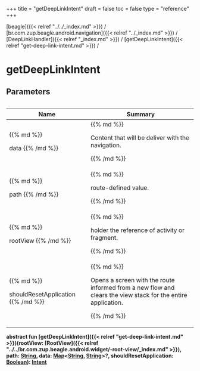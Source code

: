 +++
title = "getDeepLinkIntent"
draft = false
toc = false
type = "reference"
+++

[beagle]({{< relref "../../_index.md" >}}) / [br.com.zup.beagle.android.navigation]({{< relref "../_index.md" >}}) / [DeepLinkHandler]({{< relref "_index.md" >}}) / [getDeepLinkIntent]({{< relref "get-deep-link-intent.md" >}}) / 



# getDeepLinkIntent  


## Parameters  
<table>
  
  
<table>
  
<thead>
<tr>
<th>
Name  
</th>
<th>
Summary  
</th>
  
</tr>
</thead>
<tbody>
<tr>
<td>
{{% md %}}

data
{{% /md %}}
</td>
<td>
{{% md %}}



Content that will be deliver with the navigation.


{{% /md %}}
</td>
</tr>

<tr>
<td>
{{% md %}}

path
{{% /md %}}
</td>
<td>
{{% md %}}



route-defined value.


{{% /md %}}
</td>
</tr>

<tr>
<td>
{{% md %}}

rootView
{{% /md %}}
</td>
<td>
{{% md %}}



holder the reference of activity or fragment.


{{% /md %}}
</td>
</tr>

<tr>
<td>
{{% md %}}

shouldResetApplication
{{% /md %}}
</td>
<td>
{{% md %}}



Opens a screen with the route informed from a new flow and clears the view stack for the entire application.


{{% /md %}}
</td>
</tr>

</tbody>
</table>
  
</table>
  
  
<b><b>abstract fun [getDeepLinkIntent]({{< relref "get-deep-link-intent.md" >}})(rootView: [RootView]({{< relref "../../br.com.zup.beagle.android.widget/-root-view/_index.md" >}}), path: [String](https://kotlinlang.org/api/latest/jvm/stdlib/kotlin/-string/index.html), data: [Map](https://kotlinlang.org/api/latest/jvm/stdlib/kotlin.collections/-map/index.html)<[String](https://kotlinlang.org/api/latest/jvm/stdlib/kotlin/-string/index.html), [String](https://kotlinlang.org/api/latest/jvm/stdlib/kotlin/-string/index.html)>?, shouldResetApplication: [Boolean](https://kotlinlang.org/api/latest/jvm/stdlib/kotlin/-boolean/index.html)): [Intent](https://developer.android.com/reference/kotlin/android/content/Intent.html)</b></b>  



